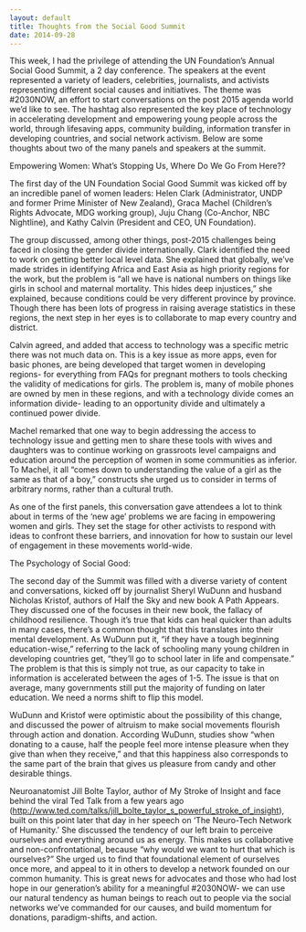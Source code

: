 ```yaml
---
layout: default
title: Thoughts from the Social Good Summit
date: 2014-09-28
---
```


This week, I had the privilege of attending the UN Foundation’s Annual Social Good Summit, a 2 day conference. The speakers at the event represented a variety of leaders, celebrities, journalists, and activists representing different social causes and initiatives. The theme was #2030NOW, an effort to start conversations on the post 2015 agenda world we’d like to see. The hashtag also represented the key place of technology in accelerating development and empowering young people across the world, through lifesaving apps, community building, information transfer in developing countries, and social network activism.  Below are some thoughts about two of the many panels and speakers at the summit.

Empowering Women: What’s Stopping Us, Where Do We Go From Here??

The first day of the UN Foundation Social Good Summit was kicked off by an incredible panel of women leaders: Helen Clark (Administrator, UNDP and former Prime Minister of New Zealand), Graca Machel (Children’s Rights Advocate, MDG working group), Juju Chang (Co-Anchor, NBC Nightline), and Kathy Calvin (President and CEO, UN Foundation).

The group discussed, among other things, post-2015 challenges being faced in closing the gender divide internationally.  Clark identified the need to work on getting better local level data. She explained that globally, we’ve made strides in identifying Africa and East Asia as high priority regions for the work, but the problem is “all we have is national numbers on things like girls in school and maternal mortality. This hides deep injustices,” she explained, because conditions could be very different province by province. Though there has been lots of progress in raising average statistics in these regions, the next step in her eyes is to collaborate to map every country and district.

Calvin agreed, and added that access to technology was a specific metric there was not much data on. This is a key issue as more apps, even for basic phones, are being developed that target women in developing regions- for everything from FAQs for pregnant mothers to tools checking the validity of medications for girls. The problem is, many of mobile phones are owned by men in these regions, and with a technology divide comes an information divide- leading to an opportunity divide and ultimately a continued power divide.

Machel remarked that one way to begin addressing the access to technology issue and getting men to share these tools with wives and daughters was to continue working on grassroots level campaigns and education around the perception of women in some communities as inferior. To Machel, it all “comes down to understanding the value of a girl as the same as that of a boy,” constructs she urged us to consider in terms of arbitrary norms, rather than a cultural truth.

As one of the first panels, this conversation gave attendees a lot to think about in terms of the ‘new age’ problems we are facing in empowering women and girls. They set the stage for other activists to respond with ideas to confront these barriers, and innovation for how to sustain our level of engagement in these movements world-wide.


The Psychology of Social Good:

The second day of the Summit was filled with a diverse variety of content and conversations, kicked off by journalist Sheryl WuDunn and husband Nicholas Kristof, authors of Half the Sky and new book A Path Appears. They discussed one of the focuses in their new book, the fallacy of childhood resilience. Though it’s true that kids can heal quicker than adults in many cases, there’s a common thought that this translates into their mental development. As WuDunn put it, “if they have a tough beginning education-wise,” referring to the lack of schooling many young children in developing countries get, “they’ll go to school later in life and compensate.” The problem is that this is simply not true, as our capacity to take in information is accelerated between the ages of 1-5. The issue is that on average, many governments still put the majority of funding on later education. We need a norms shift to flip this model.

WuDunn and Kristof were optimistic about the possibility of this change, and discussed the power of altruism to make social movements flourish through action and donation. According WuDunn, studies show “when donating to a cause, half the people feel more intense pleasure when they give than when they receive,” and that this happiness also corresponds to the same part of the brain that gives us pleasure from candy and other desirable things.

Neuroanatomist Jill Bolte Taylor, author of My Stroke of Insight and face behind the viral Ted Talk from a few years ago (http://www.ted.com/talks/jill_bolte_taylor_s_powerful_stroke_of_insight), built on this point later that day in her speech on ‘The Neuro-Tech Network of Humanity.’ She discussed the tendency of our left brain to perceive ourselves and everything around us as energy. This makes us collaborative and non-confrontational, because “why would we want to hurt that which is ourselves?” She urged us to find that foundational element of ourselves once more, and appeal to it in others to develop a network founded on our common humanity.
This is great news for advocates and those who had lost hope in our generation’s ability for a meaningful #2030NOW- we can use our natural tendency as human beings to reach out to people via the social networks we’ve commanded for our causes, and build momentum for donations, paradigm-shifts, and action.

